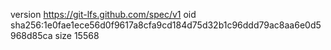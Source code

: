 version https://git-lfs.github.com/spec/v1
oid sha256:1e0fae1ece56d0f9617a8cfa9cd184d75d32b1c96ddd79ac8aa6e0d5968d85ca
size 15568
